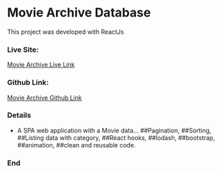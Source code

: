 # Movie Archive Database

This project was developed with ReactJs

### Live Site:
[Movie Archive Live Link](https://movies-archive.netlify.app/)

### Github Link:
[Movie Archive Github Link](https://github.com/saakeeb/react-m/tree/main/movie-archrive)


### Details
- A  SPA web application with a Movie data...
##Pagination, 
##Sorting, 
##Listing data with category, 
##React hooks, 
##lodash, 
##bootstrap, 
##animation, 
##clean and reusable code.

### End